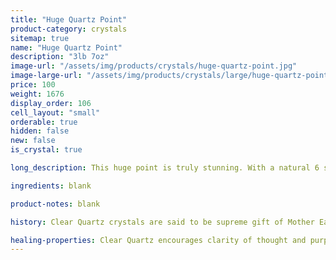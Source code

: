 ```yaml
---
title: "Huge Quartz Point"
product-category: crystals
sitemap: true
name: "Huge Quartz Point"
description: "3lb 7oz"
image-url: "/assets/img/products/crystals/huge-quartz-point.jpg"
image-large-url: "/assets/img/products/crystals/large/huge-quartz-point.jpg"
price: 100
weight: 1676
display_order: 106
cell_layout: "small"
orderable: true
hidden: false
new: false
is_crystal: true

long_description: This huge point is truly stunning. With a natural 6 sided point, it has different intricate phantoms and beautiful rainbows in each panel. It boasts amazing clarity and insane growth lines all the way up the point. Perfect shelf piece/centre piece and amazing value.

ingredients: blank

product-notes: blank

history: Clear Quartz crystals are said to be supreme gift of Mother Earth. Since it can be found on every continent of the earth, many cultures had different uses and beliefs behind this powerful crystal. Indigenous North American cultures thought of the stone as a sentient being, and would gift it offerings as a sign of respect. To cultures in Central and South America, the quartz meaning was that of a vessel, they believed that the spirits of their ancestors were held in clear quartz.

healing-properties: Clear Quartz encourages clarity of thought and purpose to one’s heart and mind. It works on all levels of the energetic and physical bodies and resonates with all chakras. Clear Quartz will amplify any energy with which it moves into resonance, including other stones, constantly broadcasting that energy into the Earths electromagnetic field. This makes Clear Quartz an excellent stone to use for programming, manifesting/meditation.
---
```

